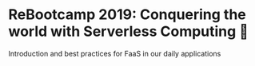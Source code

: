# ReBootcamp 2019: Conquering the world with Serverless Computing 🚀

Introduction and best practices for FaaS in our daily applications
